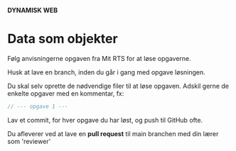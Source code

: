 **DYNAMISK WEB**

# Data som objekter

Følg anvisningerne opgaven fra Mit RTS for at løse opgaverne.

Husk at lave en branch, inden du går i gang med opgave løsningen.

Du skal selv oprette de nødvendige filer til at løse opgaven. 
Adskil gerne de enkelte opgaver med en kommentar, fx: 
```js
// --- opgave 1 ---
```

Lav et commit, for hver opgave du har løst, og push til GitHub ofte.

Du afleverer ved at lave en **pull request** til main branchen med din lærer som 'reviewer'
